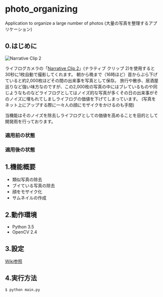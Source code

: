 # photo_organizing
Application to organize a large number of photos
(大量の写真を整理するアプリケーション)

## 0.はじめに

![Narrative Clip 2](http://getnarrative.com/assets/images/box.png)

ライフログカメラの「[Narrative Clip 2](http://getnarrative.com/)」(ナラティブ クリップ 2)を使用すると30秒に1枚自動で撮影してくれます。
朝から晩まで（16時ほど）首からぶら下げていると約2,000枚ほどその間の出来事を写真として保存。
旅行や散歩、居酒屋巡りなど強い味方なのですが、この2,000枚の写真の中にはブレているものや同じようなものなどライフログとしてはノイズ的な写真が多くその日の出来事がそのノイズに埋もれてしましライフログの価値を下げてしまっています。 (写真をネット上にアップする際に一々人の顔にモザイクをかけるのも手間)

当機能はそのノイズを除去しライフログとしての価値を高めることを目的として開発雨を行っております。

### 適用前の状態

### 適用後の状態

## 1.機能概要

* 類似写真の除去
* ブイている写真の除去
* 顔をモザイク化
* サムネイルの作成

## 2.動作環境

* Python 3.5
* OpenCV 2.4

## 3.設定

[Wiki参照](https://github.com/maemori/photo_organizing/wiki)

## 4.実行方法

```
$ python main.py
```


